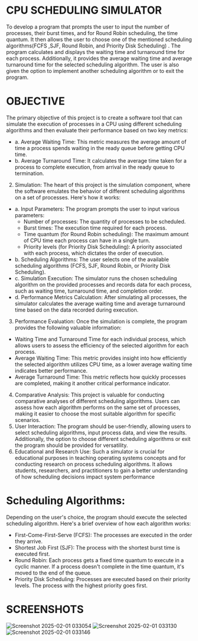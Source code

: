 # CPU SCHEDULING SIMULATOR
To develop a program that prompts the user to input the number of processes, their burst times, and for Round Robin scheduling, the time quantum. It then allows the user to choose one of the mentioned scheduling algorithms(FCFS ,SJF, Round Robin, and Priority Disk Scheduling) . The program calculates and displays the waiting time and turnaround time for each process. Additionally, it provides the average waiting time and average turnaround time for the selected scheduling algorithm. The user is also given the option to implement another scheduling algorithm or to exit the program.

# OBJECTIVE
The primary objective of this project is to create a software tool that can simulate the 
execution of processes in a CPU using different scheduling algorithms and then evaluate 
their performance based on two key metrics:
- a. Average Waiting Time: This metric measures the average amount of time a 
process spends waiting in the ready queue before getting CPU time.
- b. Average Turnaround Time: It calculates the average time taken for a process to 
complete execution, from arrival in the ready queue to termination.

2. Simulation:
 The heart of this project is the simulation component, where the software emulates the behavior of different scheduling algorithms on a set of processes. Here's how it works:
 - a. Input Parameters: The program prompts the user to input various parameters:
     - Number of processes: The quantity of processes to be scheduled.
     - Burst times: The execution time required for each process.
     - Time quantum (for Round Robin scheduling): The maximum amount of CPU time each process can have in a single turn.
     - Priority levels (for Priority Disk Scheduling): A priority associated with each process, which dictates the order of execution.
- b. Scheduling Algorithms: The user selects one of the available scheduling algorithms (FCFS, SJF, Round Robin, or Priority Disk Scheduling).
- c. Simulation Execution: The simulator runs the chosen scheduling algorithm on the 
provided processes and records data for each process, such as waiting time, turnaround 
time, and completion order.
- d. Performance Metrics Calculation: After simulating all processes, the simulator calculates the average waiting time and average turnaround time based on the data recorded during execution.
3. Performance Evaluation:
  Once the simulation is complete, the program provides the following valuable information:
 - Waiting Time and Turnaround Time for each individual process, which allows users to assess the efficiency of the selected algorithm for each process.
 - Average Waiting Time: This metric provides insight into how efficiently the selected algorithm utilizes CPU time, as a lower average waiting time indicates better performance.
 - Average Turnaround Time: This metric reflects how quickly processes are completed, making it another critical performance indicator.
4. Comparative Analysis:
 This project is valuable for conducting comparative analyses of different scheduling algorithms. Users can assess how each algorithm performs on the same set of processes, making it easier to choose the most suitable algorithm for specific scenarios.
5. User Interaction:
 The program should be user-friendly, allowing users to select scheduling algorithms, input process data, and view the results. Additionally, the option to choose different scheduling algorithms or exit the program should be provided for versatility.
6. Educational and Research Use:
 Such a simulator is crucial for educational purposes in teaching operating systems concepts and for conducting research on process scheduling algorithms. It allows students, researchers, and practitioners to gain a better understanding of how scheduling decisions impact system performance

# Scheduling Algorithms:
Depending on the user's choice, the program should execute the selected scheduling algorithm.
Here's a brief overview of how each algorithm works:
 - First-Come-First-Serve (FCFS): The processes are executed in the order they 
arrive.
 - Shortest Job First (SJF): The process with the shortest burst time is executed 
first.
 - Round Robin: Each process gets a fixed time quantum to execute in a cyclic 
manner. If a process doesn't complete in the time quantum, it's moved to the end of the 
queue.
 - Priority Disk Scheduling: Processes are executed based on their priority levels. 
The process with the highest priority goes first.

# SCREENSHOTS

![Screenshot 2025-02-01 033054](https://github.com/user-attachments/assets/064dbcd3-ab0c-4982-932a-491145fff1f8)
![Screenshot 2025-02-01 033130](https://github.com/user-attachments/assets/ffc1b8bd-776d-414e-8e74-6cbb776428c4)
![Screenshot 2025-02-01 033146](https://github.com/user-attachments/assets/1e85b37e-ad10-49bc-8af7-8c97d7514f06)



   
